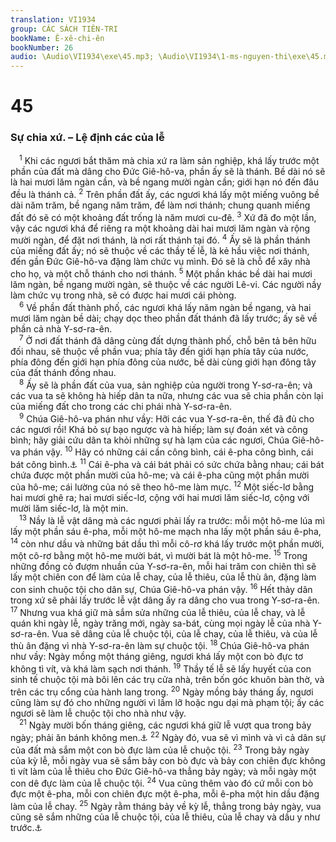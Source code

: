 ```yaml
---
translation: VI1934
group: CÁC SÁCH TIÊN-TRI
bookName: Ê-xê-chi-ên 
bookNumber: 26
audio: \Audio\VI1934\exe\45.mp3; \Audio\VI1934\1-ms-nguyen-thi\exe\45.mp3
---
```


<div class="title"><h1>45</h1><h3>Sự chia xứ. – Lệ định các của lễ</h3></div>
<span class="verse exe_45_1"> <sup>1</sup> Khi các ngươi bắt thăm mà chia xứ ra làm sản nghiệp, khá lấy trước một phần của đất mà dâng cho Đức Giê-hô-va, phần ấy sẽ là thánh. Bề dài nó sẽ là hai mươi lăm ngàn cần, và bề ngang mười ngàn cần; giới hạn nó đến đâu đều là thánh cả. </span>
<span class="verse exe_45_2"><sup>2</sup> Trên phần đất ấy, các ngươi khá lấy một miếng vuông bề dài năm trăm, bề ngang năm trăm, để làm nơi thánh; chung quanh miếng đất đó sẽ có một khoảng đất trống là năm mươi cu-đê. </span>
<span class="verse exe_45_3"><sup>3</sup> Xứ đã đo một lần, vậy các ngươi khá để riêng ra một khoảng dài hai mươi lăm ngàn và rộng mười ngàn, để đặt nơi thánh, là nơi rất thánh tại đó. </span>
<span class="verse exe_45_4"><sup>4</sup> Ấy sẽ là phần thánh của miếng đất ấy; nó sẽ thuộc về các thầy tế lễ, là kẻ hầu việc nơi thánh, đến gần Đức Giê-hô-va đặng làm chức vụ mình. Đó sẽ là chỗ để xây nhà cho họ, và một chỗ thánh cho nơi thánh. </span>
<span class="verse exe_45_5"><sup>5</sup> Một phần khác bề dài hai mươi lăm ngàn, bề ngang mười ngàn, sẽ thuộc về các người Lê-vi. Các người nầy làm chức vụ trong nhà, sẽ có được hai mươi cái phòng. <br/></span>
<span class="verse exe_45_6"> <sup>6</sup> Về phần đất thành phố, các ngươi khá lấy năm ngàn bề ngang, và hai mươi lăm ngàn bề dài; chạy dọc theo phần đất thánh đã lấy trước; ấy sẽ về phần cả nhà Y-sơ-ra-ên. <br/></span>
<span class="verse exe_45_7"> <sup>7</sup> Ở nơi đất thánh đã dâng cùng đất dựng thành phố, chỗ bên tả bên hữu đối nhau, sẽ thuộc về phần vua; phía tây đến giới hạn phía tây của nước, phía đông đến giới hạn phía đông của nước, bề dài cùng giới hạn đông tây của đất thánh đồng nhau. <br/></span>
<span class="verse exe_45_8"> <sup>8</sup> Ấy sẽ là phần đất của vua, sản nghiệp của người trong Y-sơ-ra-ên; và các vua ta sẽ không hà hiếp dân ta nữa, nhưng các vua sẽ chia phần còn lại của miếng đất cho trong các chi phái nhà Y-sơ-ra-ên. <br/></span>
<span class="verse exe_45_9"> <sup>9</sup> Chúa Giê-hô-va phán như vầy: Hỡi các vua Y-sơ-ra-ên, thế đã đủ cho các ngươi rồi! Khá bỏ sự bạo ngược và hà hiếp; làm sự đoán xét và công bình; hãy giải cứu dân ta khỏi những sự hà lạm của các ngươi, Chúa Giê-hô-va phán vậy. </span>
<span class="verse exe_45_10"><sup>10</sup> Hãy có những cái cần công bình, cái ê-pha công bình, cái bát công bình.<a data-toggle="tooltip" data-placement="bottom" title="Le 19:36">⚓</a></span>
<span class="verse exe_45_11"><sup>11</sup> Cái ê-pha và cái bát phải có sức chứa bằng nhau; cái bát chứa được một phần mười của hô-me; và cái ê-pha cũng một phần mười của hô-me; cái lường của nó sẽ theo hô-me làm mực. </span>
<span class="verse exe_45_12"><sup>12</sup> Một siếc-lơ bằng hai mươi ghê ra; hai mươi siếc-lơ, cộng với hai mươi lăm siếc-lơ, cộng với mười lăm siếc-lơ, là một min. <br/></span>
<span class="verse exe_45_13"> <sup>13</sup> Nầy là lễ vật dâng mà các ngươi phải lấy ra trước: mỗi một hô-me lúa mì lấy một phần sáu ê-pha, mỗi một hô-me mạch nha lấy một phần sáu ê-pha, </span>
<span class="verse exe_45_14"><sup>14</sup> còn như dầu và những bát dầu thì mỗi cô-rơ khá lấy trước một phần mười, một cô-rơ bằng một hô-me mười bát, vì mười bát là một hô-me. </span>
<span class="verse exe_45_15"><sup>15</sup> Trong những đồng cỏ đượm nhuần của Y-sơ-ra-ên, mỗi hai trăm con chiên thì sẽ lấy một chiên con để làm của lễ chay, của lễ thiêu, của lễ thù ân, đặng làm con sinh chuộc tội cho dân sự, Chúa Giê-hô-va phán vậy. </span>
<span class="verse exe_45_16"><sup>16</sup> Hết thảy dân trong xứ sẽ phải lấy trước lễ vật dâng ấy ra dâng cho vua trong Y-sơ-ra-ên. </span>
<span class="verse exe_45_17"><sup>17</sup> Nhưng vua khá giữ mà sắm sửa những của lễ thiêu, của lễ chay, và lễ quán khi ngày lễ, ngày trăng mới, ngày sa-bát, cùng mọi ngày lễ của nhà Y-sơ-ra-ên. Vua sẽ dâng của lễ chuộc tội, của lễ chay, của lễ thiêu, và của lễ thù ân đặng vì nhà Y-sơ-ra-ên làm sự chuộc tội. </span>
<span class="verse exe_45_18"><sup>18</sup> Chúa Giê-hô-va phán như vầy: Ngày mồng một tháng giêng, ngươi khá lấy một con bò đực tơ không tì vít, và khá làm sạch nơi thánh. </span>
<span class="verse exe_45_19"><sup>19</sup> Thầy tế lễ sẽ lấy huyết của con sinh tế chuộc tội mà bôi lên các trụ cửa nhà, trên bốn góc khuôn bàn thờ, và trên các trụ cổng của hành lang trong. </span>
<span class="verse exe_45_20"><sup>20</sup> Ngày mồng bảy tháng ấy, ngươi cũng làm sự đó cho những người vì lầm lỡ hoặc ngu dại mà phạm tội; ấy các ngươi sẽ làm lễ chuộc tội cho nhà như vậy. <br/></span>
<span class="verse exe_45_21"> <sup>21</sup> Ngày mười bốn tháng giêng, các ngươi khá giữ lễ vượt qua trong bảy ngày; phải ăn bánh không men.<a data-toggle="tooltip" data-placement="bottom" title="Xu 12:1-20; Dan 28:16-25">⚓</a></span>
<span class="verse exe_45_22"><sup>22</sup> Ngày đó, vua sẽ vì mình và vì cả dân sự của đất mà sắm một con bò đực làm của lễ chuộc tội. </span>
<span class="verse exe_45_23"><sup>23</sup> Trong bảy ngày của kỳ lễ, mỗi ngày vua sẽ sắm bảy con bò đực và bảy con chiên đực không tì vít làm của lễ thiêu cho Đức Giê-hô-va thẳng bảy ngày; và mỗi ngày một con dê đực làm của lễ chuộc tội. </span>
<span class="verse exe_45_24"><sup>24</sup> Vua cũng thêm vào đó cứ mỗi con bò đực một ê-pha, mỗi con chiên đực một ê-pha, mỗi ê-pha một hin dầu đặng làm của lễ chay. </span>
<span class="verse exe_45_25"><sup>25</sup> Ngày rằm tháng bảy về kỳ lễ, thẳng trong bảy ngày, vua cũng sẽ sắm những của lễ chuộc tội, của lễ thiêu, của lễ chay và dầu y như trước.<a data-toggle="tooltip" data-placement="bottom" title="Le 23:33-36; Dan 29:12-38">⚓</a><br/></span>
